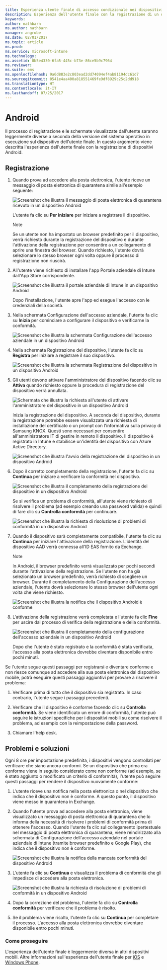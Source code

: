 ```yaml
---
title: Esperienza utente finale di accesso condizionale nei dispositivi Android
description: Esperienza dell'utente finale con la registrazione di un dispositivo Android.
keywords: 
author: nathbarn
ms.author: nathbarn
manager: angrobe
ms.date: 02/01/2017
ms.topic: article
ms.prod: 
ms.service: microsoft-intune
ms.technology: 
ms.assetid: 0b5e4330-6fa5-445c-b73e-86ce5b9c7964
ms.reviewer: 
ms.suite: ems
ms.openlocfilehash: 9a6d883e2c803ead2dd74094ef4ab81194dc61d7
ms.sourcegitcommit: 0541e4aa400a818551469fe9df8929c25c2dd918
ms.translationtype: HT
ms.contentlocale: it-IT
ms.lasthandoff: 07/25/2017
---
```

# <a name="android"></a>Android

Il processo di registrazione e le schermate visualizzate dall'utente saranno leggermente diverse a seconda della versione del sistema operativo in esecuzione sul dispositivo dell'utente finale. In questo argomento viene descritta l'esperienza dell'utente finale con la registrazione di dispositivi Android.

## <a name="enrolling"></a>Registrazione

1.  Quando prova ad accedere alla posta elettronica, l'utente riceve un messaggio di posta elettronica di quarantena simile all'esempio seguente:

    ![Screenshot che illustra il messaggio di posta elettronica di quarantena ricevuto in un dispositivo Android](./media/ProtectEmail/EUX-Android-quarantine-Email.png)

    L'utente fa clic su **Per iniziare** per iniziare a registrare il dispositivo.

    > [!NOTE]
    > Se un utente non ha impostato un browser predefinito per il dispositivo, verrà richiesto durante la registrazione del dispositivo e durante l'attivazione della registrazione per consentire a un collegamento di aprire una finestra del browser. Quando richiesto, l'utente dovrà selezionare lo stesso browser ogni volta oppure il processo di registrazione non riuscirà.

2.  All'utente viene richiesto di installare l'app Portale aziendale di Intune dall'App Store corrispondente.

    ![Screenshot che illustra il portale aziendale di Intune in un dispositivo Android](./media/ProtectEmail/EUX-Android-Portal.png)

    Dopo l'installazione, l'utente apre l'app ed esegue l'accesso con le credenziali della società.

3.  Nella schermata Configurazione dell'accesso aziendale, l'utente fa clic su **Inizia** per cominciare a configurare il dispositivo e verificarne la conformità.

    ![Screenshot che illustra la schermata Configurazione dell'accesso aziendale in un dispositivo Android](./media/ProtectEmail/EUX-Android-company-Access-Setup.PNG)

4.  Nella schermata Registrazione del dispositivo, l'utente fa clic su **Registra** per iniziare a registrare il suo dispositivo.

    ![Screenshot che illustra la schermata Registrazione del dispositivo in un dispositivo Android](./media/ProtectEmail/EUX-Android-device-Enroll.png)

5.  Gli utenti devono attivare l'amministratore del dispositivo facendo clic su **Attiva** quando richiesto oppure la procedura di registrazione del dispositivo verrà annullata.

    ![Schermata che illustra la richiesta all'utente di attivare l'amministratore del dispositivo in un dispositivo Android](./media/ProtectEmail/EUX-Android-activate-DeviceAdmin.PNG)

    Inizia la registrazione del dispositivo. A seconda del dispositivo, durante la registrazione potrebbe essere visualizzata una richiesta di installazione del certificato o un prompt con l'informativa sulla privacy di Samsung KNOX. Questi sono necessari per consentire all'amministratore IT di gestire in remoto il dispositivo. Il dispositivo è registrato in Intune e stabilisce un'identità del dispositivo con Azure Active Directory.

    ![Screenshot che illustra l'avvio della registrazione del dispositivo in un dispositivo Android](./media/ProtectEmail/EUX-Android-enrolling-Device.png)

6.  Dopo il corretto completamento della registrazione, l'utente fa clic su **Continua** per iniziare a verificare la conformità nel dispositivo.

    ![Screenshot che illustra il completamento della registrazione del dispositivo in un dispositivo Android](./media/ProtectEmail/EUX-Android-enroll-Success.png)

    Se si verifica un problema di conformità, all'utente viene richiesto di risolvere il problema (ad esempio creando una password valida) e quindi di fare clic su **Controlla conformità** per continuare.

    ![Screenshot che illustra la richiesta di risoluzione di problemi di conformità in un dispositivo Android](./media/ProtectEmail/EUX-Android-resolve-Compliance-Issues.png)

7.  Quando il dispositivo sarà completamente compatibile, l'utente fa clic su **Continua** per iniziare l'attivazione della registrazione. L'identità del dispositivo AAD verrà connessa all'ID EAS fornito da Exchange.

    > [!NOTE]
    > In Android, il browser predefinito verrà visualizzato per pochi secondi durante l'attivazione della registrazione. Se l'utente non ha già selezionato un browser predefinito, verrà richiesto di scegliere un browser. Durante il completamento della Configurazione dell'accesso aziendale, l'utente dovrà selezionare lo stesso browser dell'utente ogni volta che viene richiesto.

    ![Screenshot che illustra la notifica che il dispositivo Android è conforme](./media/ProtectEmail/EUX-Android-compliance-Successful.PNG)

8.  L'attivazione della registrazione verrà completata e l'utente fa clic **Fine** per uscire dal processo di verifica della registrazione e della conformità.

    ![Screenshot che illustra il completamento della configurazione dell'accesso aziendale in un dispositivo Android](./media/ProtectEmail/EUX-Android-all-Successful2.PNG)

    Dopo che l'utente è stato registrato e la conformità è stata verificata, l'accesso alla posta elettronica dovrebbe diventare disponibile entro pochi minuti.

Se l'utente segue questi passaggi per registrarsi e diventare conforme e non riesce comunque ad accedere alla sua posta elettronica dal dispositivo mobile, potrà eseguire questi passaggi aggiuntivi per provare a risolvere il problema:

1.  Verificare prima di tutto che il dispositivo sia registrato. In caso contrario, l'utente segue i passaggi precedenti.

2.  Verificare che il dispositivo è conforme facendo clic su **Controlla conformità**. Se viene identificato un errore di conformità, l'utente può seguire le istruzioni specifiche per i dispositivi mobili su come risolvere il problema, ad esempio con la reimpostazione della password.

3.  Chiamare l'help desk.

## <a name="issues-and-solutions"></a>Problemi e soluzioni
Ogni 8 ore per impostazione predefinita, i dispositivi vengono controllati per verificare che siano ancora conformi. Se un dispositivo che prima era conforme viene in seguito considerato come non conforme (ad esempio, se è stato aggiunto o modificato un criterio di conformità), l'utente può seguire questi passaggi per rendere il dispositivo nuovamente conforme:

1.  L'utente riceve una notifica nella posta elettronica o nel dispositivo che indica che il dispositivo non è conforme. A questo punto, il dispositivo viene messo in quarantena in Exchange.

2.  Quando l'utente prova ad accedere alla posta elettronica, viene visualizzato un messaggio di posta elettronica di quarantena che lo informa della necessità di risolvere i problemi di conformità prima di ottenere l'accesso. Quando l'utente fa clic sul collegamento ipertestuale nel messaggio di posta elettronica di quarantena, viene reindirizzato alla schermata di Configurazione dell'accesso aziendale nel portale aziendale di Intune (tramite browser predefinito e Google Play), che indica che il dispositivo non è conforme.

    ![Screenshot che illustra la notifica della mancata conformità del dispositivo Android](./media/ProtectEmail/EUX-Android-outOfCompliance.png)

3.  L'utente fa clic su **Continua** e visualizza il problema di conformità che gli impedisce di accedere alla posta elettronica.

    ![Screenshot che illustra la richiesta di risoluzione di problemi di conformità in un dispositivo Android](./media/ProtectEmail/EUX-Android-resolve-Compliance-Issues.png)

4.  Dopo la correzione del problema, l'utente fa clic su **Controlla conformità** per verificare che il problema è risolto.

5.  Se il problema viene risolto, l'utente fa clic su **Continua** per completare il processo. L'accesso alla posta elettronica dovrebbe diventare disponibile entro pochi minuti.

### <a name="where-to-go-from-here"></a>Come proseguire
L'esperienza dell'utente finale è leggermente diversa in altri dispositivi mobili. Altre informazioni sull'esperienza dell'utente finale per [iOS](end-user-experience-conditional-access-ios.md) e [Windows Phone](end-user-experience-conditional-access-winphone.md).
